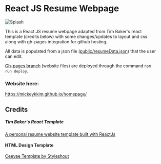 # React JS Resume Webpage

![Splash](https://imgur.com/YC9YIZW.png)

This is a React JS resume webpage adapted from Tim Baker's react template (credits below) with some changes/updates to layout and css along with gh-pages integration for github hosting.

All data is populated from a json file (<a href="https://github.com/mickeykkim/homepage/blob/master/public/resumeData.json">public/resumeData.json</a>) that the user can edit.

<a href="https://github.com/mickeykkim/homepage/tree/gh-pages">Gh-pages branch</a> (website files) are deployed through the command `npm run deploy`.

### Website here: 
https://mickeykkim.github.io/homepage/

## Credits
##### Tim Baker's React Template
<a href="https://github.com/tbakerx/react-resume-template">A personal resume website template built with ReactJs</a>

#### HTML Design Template
<a href="https://www.styleshout.com/free-templates/ceevee/">Ceevee Template by Styleshout</a>
